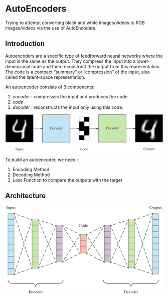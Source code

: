 # AutoEncoders
Trying to attempt converting black and white images/videos to RGB images/videos via the use of AutoEncoders.

## Introduction 

Autoencoders are a specific type of feedforward neural networks where the input is the same as the output. They compress the input into a lower-dimensional code and then reconstruct the output from this representation. The code is a compact “summary” or “compression” of the input, also called the latent-space representation.

An autoencoder consists of 3 components: 
1. *encoder* : compresses the input and produces the code
2. *code* 
3. *decoder* : reconstructs the input only using this code.

![image1](images/autoencoder.png)

To build an autoencoder, we need :
1. Encoding Method
2. Decoding Method
3. Loss Function to compare the outputs with the target

## Architecture

![image2](images/architecture.png)

